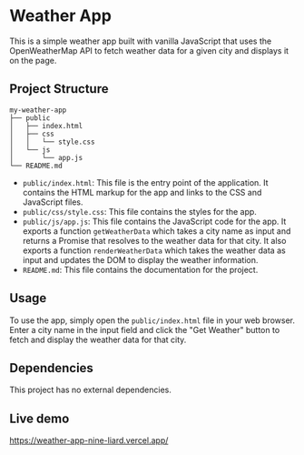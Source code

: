 # Weather App

This is a simple weather app built with vanilla JavaScript that uses the OpenWeatherMap API to fetch weather data for a given city and displays it on the page.

## Project Structure

```
my-weather-app
├── public
│   ├── index.html
│   ├── css
│   │   └── style.css
│   └── js
│       └── app.js
└── README.md
```

- `public/index.html`: This file is the entry point of the application. It contains the HTML markup for the app and links to the CSS and JavaScript files.
- `public/css/style.css`: This file contains the styles for the app.
- `public/js/app.js`: This file contains the JavaScript code for the app. It exports a function `getWeatherData` which takes a city name as input and returns a Promise that resolves to the weather data for that city. It also exports a function `renderWeatherData` which takes the weather data as input and updates the DOM to display the weather information.
- `README.md`: This file contains the documentation for the project.

## Usage

To use the app, simply open the `public/index.html` file in your web browser. Enter a city name in the input field and click the "Get Weather" button to fetch and display the weather data for that city.

## Dependencies

This project has no external dependencies.

## Live demo

https://weather-app-nine-liard.vercel.app/